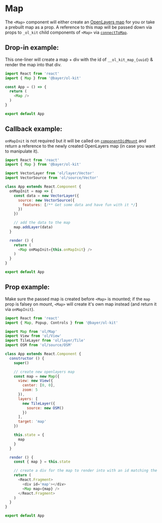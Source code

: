 # Map
The `<Map>` component will either create an [OpenLayers map](https://openlayers.org/en/v4.6.5/apidoc/ol.Map.html) for you or take a prebuilt map as a prop. A reference to this map will be passed down via props to `_ol_kit` child components of `<Map>` via [`connectToMap`](../connectToMap/example.md).

## Drop-in example:
This one-liner will create a map + div with the id of `__ol_kit_map_{uuid}` & render the map into that div.
```javascript static
import React from 'react'
import { Map } from '@bayer/ol-kit'

const App = () => {
  return (
    <Map />
  )
}

export default App
```


## Callback example:
`onMapInit` is not required but it will be called on [`componentDidMount`](https://reactjs.org/docs/react-component.html#componentdidmount) and return a reference to the newly created OpenLayers map (in case you want to manipulate it).
```javascript static
import React from 'react'
import { Map } from '@bayer/ol-kit'

import VectorLayer from 'ol/layer/Vector'
import VectorSource from 'ol/source/Vector'

class App extends React.Component {
  onMapInit = map => {
    const data = new VectorLayer({
      source: new VectorSource({
        features: [/** Get some data and have fun with it */]
      })
    })

    // add the data to the map
    map.addLayer(data)
  }

  render () {
    return (
      <Map onMapInit={this.onMapInit} />
    )
  }
}

export default App
```

## Prop example:
Make sure the passed map is created before `<Map>` is mounted; if the `map` prop is falsey on mount, `<Map>` will create it's own map instead (and return it via `onMapInit`).
```javascript static
import React from 'react'
import { Map, Popup, Controls } from '@bayer/ol-kit'

import Map from 'ol/Map'
import View from 'ol/View'
import TileLayer from 'ol/layer/Tile'
import OSM from 'ol/source/OSM'

class App extends React.Component {
  constructor () {
    super()

    // create new openlayers map
    const map = new Map({
      view: new View({
        center: [0, 0],
        zoom: 5
      }),
      layers: [
        new TileLayer({
          source: new OSM()
        })
      ],
      target: 'map'
    })

    this.state = {
      map
    }
  }

  render () {
    const { map } = this.state

    // create a div for the map to render into with an id matching the target
    return (
      <React.Fragment>
        <div id='map'></div>
        <Map map={map} />
      </React.Fragment>
    )
  }
}

export default App
```
